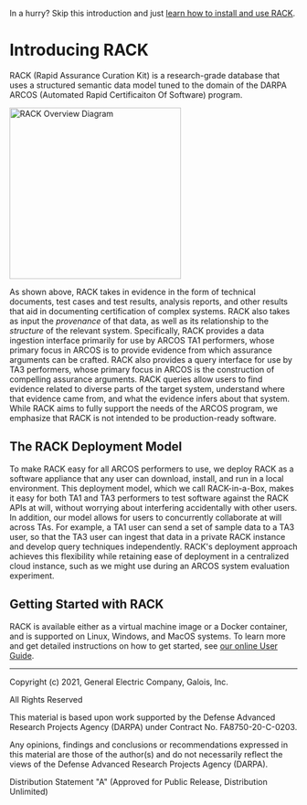 In a hurry? Skip this introduction and just [learn how to install and use RACK](https://github.com/ge-high-assurance/RACK/wiki).

# Introducing RACK

RACK (Rapid Assurance Curation Kit) is a research-grade database that uses a structured semantic data model tuned to the domain of the DARPA ARCOS (Automated Rapid Certificaiton Of Software) program.

<img src="https://github.com/ge-high-assurance/RACK/wiki/images/RACK_cartoon.jpg" alt="RACK Overview Diagram" width="300" align="middle">

As shown above, RACK takes in evidence in the form of technical documents, test cases and test results, analysis reports, and other results that aid in documenting certification of complex systems. RACK also takes as input the _provenance_ of that data, as well as its relationship to the _structure_ of the relevant system. Specifically, RACK provides a data ingestion interface primarily for use by ARCOS TA1 performers, whose primary focus in ARCOS is to provide evidence from which assurance arguments can be crafted. RACK also provides a query interface for use by TA3 performers, whose primary focus in ARCOS is the construction of compelling assurance arguments. RACK queries allow users to find evidence related to diverse parts of the target system, understand where that evidence came from, and what the evidence infers about that system. While RACK aims to fully support the needs of the ARCOS program, we emphasize that RACK is not intended to be production-ready software.

## The RACK Deployment Model

To make RACK easy for all ARCOS performers to use, we deploy RACK as a software appliance that any user can download, install, and run in a local environment. This deployment model, which we call RACK-in-a-Box, makes it easy for both TA1 and TA3 performers to test software against the RACK APIs at will, without worrying about interfering accidentally with other users. In addition, our model allows for users to concurrently collaborate at will across TAs. For example, a TA1 user can send a set of sample data to a TA3 user, so that the TA3 user can ingest that data in a private RACK instance and develop query techniques independently. RACK's deployment approach achieves this flexibility while retaining ease of deployment in a centralized cloud instance, such as we might use during an ARCOS system evaluation experiment.

## Getting Started with RACK

RACK is available either as a virtual machine image or a Docker container, and is supported on Linux, Windows, and MacOS systems. To learn more and get detailed instructions on how to get started, see [our online User Guide](https://github.com/ge-high-assurance/RACK/wiki/RACK-in-a-Box-User-Guide).

---
Copyright (c) 2021, General Electric Company, Galois, Inc.

All Rights Reserved

This material is based upon work supported by the Defense Advanced Research Projects Agency (DARPA) under Contract No. FA8750-20-C-0203.

Any opinions, findings and conclusions or recommendations expressed in this material are those of the author(s) and do not necessarily reflect the views of the Defense Advanced Research Projects Agency (DARPA).

Distribution Statement "A" (Approved for Public Release, Distribution Unlimited)

